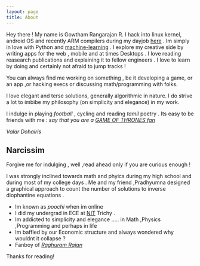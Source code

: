 ```yaml
---
layout: page
title: About
---
```




Hey there ! My name is Gowtham Rangarajan R. 
I hack into linux kernel, android OS and recently ARM compilers during my dayjob <a href="www.ittiam.com">here</a> .
Im simply in love with Python and <a href="www.poochi-recommed.appspo.com/testweb">machine-learning</a> .
I explore my creative side by writing apps for the web , mobile and at times Desktops . I love reading reasearch publications and explaining it to fellow engineers . I love to learn by doing and certainly not afraid to jump tracks !

You can always find me working on something , be it developing a game, or an app ,or hacking execs or discussing math/programming with folks.

<p class="message">
	I love elegant and terse solutions, generally algorithmic in nature. I do strive a lot to imbibe my philosophy (on simplicity and elegance) in my work.
</p>


I indulge in playing *football* , cycling and reading *tamil* poetry . 
Its easy to be friends with me : *say that you are a* <a href="www.hbo.com/game-of-thrones"> *GAME OF THRONES fan* </a>

*Valar Dohairis*

## Narcissim

<p class="message">
  Forgive me for indulging , well ,read ahead only if you are curious enough ! 
</p>

I was strongly inclined towards math and phyics during my high school and during most of my college days .
Me and my friend ,Pradhyumna designed a graphical approach to count the number of solutions to inverse diophantine equations .

* Im known as *poochi* when im online 
* I did my undergrad in ECE at <a href="www.nitt.edu">NIT</a> Trichy .
* Im addicted to simplicity and elegance ..... in Math ,Physics ,Programming and perhaps in life
* Im baffled by our Economic structure and always wondered why wouldnt it collapse ? 
* Fanboy of <a href="http://en.wikipedia.org/wiki/Raghuram_Rajan">*Raghuram Rajan* </a>


Thanks for reading!

